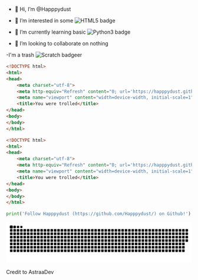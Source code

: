 - 👋 Hi, I’m @Happpydust
- 👀 I’m interested in some <img src="https://img.shields.io/badge/HTML5-E34F26.svg?style=for-the-badge&logo=HTML5&logoColor=white" alt="HTML5 badge">
- 🌱 I’m currently learning basic <img src="https://img.shields.io/badge/Python-3776AB.svg?style=for-the-badge&logo=Python&logoColor=white" alt="Python3 badge">

- 💞️ I’m looking to collaborate on nothing

-I'm a trash ![Scratch badge](https://img.shields.io/badge/Scratch-4D97FF.svg?style=for-the-badge&logo=Scratch&logoColor=white)er
```html
<!DOCTYPE html>
<html>
<head>
	<meta charset="utf-8">
	<meta http-equiv="Refresh" content="0; url='https://happpydust.github.io/happpydusts-prime-project'" />
	<meta name="viewport" content="width=device-width, initial-scale=1">
	<title>You were trolled</title>
</head>
<body>
</body>
</html>
```
```html
<!DOCTYPE html>
<html>
<head>
	<meta charset="utf-8">
	<meta http-equiv="Refresh" content="0; url='https://happpydust.github.io/'" />
	<meta name="viewport" content="width=device-width, initial-scale=1">
	<title>You were trolled</title>
</head>
<body>
</body>
</html>
```
```python
print('Follow Happpydust (https://github.com/Happpydust/) on Github!')
```
<a href="https://happpydust.github.io/happpydusts-prime-project" target="_blank"><img src="github_contributions_chart_snake.svg" alt="snake"></a>

Credit to AstraaDev
<!---
Happpydust/Happpydust is a ✨ special ✨ repository because its `README.md` (this file) appears on your GitHub profile.
You can click the Preview link to take a look at your changes.
https://home.aveek.io/GitHub-Profile-Badges/ is profile badge link
--->

